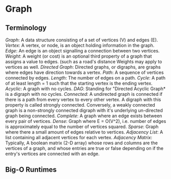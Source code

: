 # Graph # 


## Terminology ## 
*Graph*: A data structure consisting of a set of vertices (V) and edges (E). 
*Vertex*: A vertex, or node, is an object holding information in the graph. 
*Edge*: An edge is an object signalling a connection between two vertices. 
*Weight*: A weight (or cost) is an optional third property of a graph that assigns a value to edges. (such as a road's distance
Weights may apply to vertices as well. 
*Directed Graph*: Directed graphs, or digraphs, are graphs where edges have direction towards a vertex. 
*Path*: A sequence of vertices connected by edges. 
*Length*: The number of edges on a path. 
*Cycle*: A path of at least length = 1 such that the starting vertex is the ending vertex. 
*Acyclic*: A graph with no cycles. 
*DAG*: Standing for "Directed Acyclic Graph* is a digraph with no cycles. 
*Connected*: A undirected graph is connected if there is a path from every vertex to every other vertex. A digraph with this 
property is called strongly connected. Conversely, a weakly connected graph is a non-strongly connected digraph with it's
underlying un-directed graph being connected. 
*Complete*: A graph where an edge exists between every pair of vertices. 
*Dense*: Graph where E = O(V^2), i.e. number of edges is approximately equal to the number of vertices squared. 
*Sparse*: Graph where there a small amount of edges relative to vertices. 
*Adjacency List*: A list containing all adjacent vertices for each vertex. 
*Adjacency Matrix*: Typically, A boolean matrix (2-D array) whose rows and columns are the vertices of a graph, and whose 
entries are true or false depending on if the entry's vertices are connected with an edge.   


## Big-O Runtimes ## 
